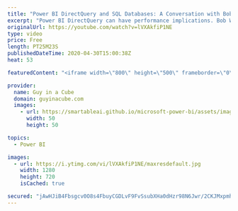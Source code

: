 ```yaml
---
title: "Power BI DirectQuery and SQL Databases: A Conversation with Bob Ward"
excerpt: "Power BI DirectQuery can have performance implications. Bob Ward shares his knowledge to help make SQL Databases perform better!  Automatic tuning: https://docs.microsoft.com/azure/sql-database/sql-database-automatic-tuning  ColumnStore Indexes: https://docs.microsoft.com/azure/sql-database/sql-database-in-memory"
originalUrl: https://youtube.com/watch?v=lVXAkfiP1NE
type: video
price: Free
length: PT25M23S
publishedDateTime: 2020-04-30T15:00:38Z
heat: 53

featuredContent: "<iframe width=\"800\" height=\"500\" frameborder=\"0\" src=\"https://www.youtube.com/embed/lVXAkfiP1NE\" allow=\"accelerometer; autoplay; encrypted-media; gyroscope; picture-in-picture\" allowfullscreen></iframe>"

provider:
  name: Guy in a Cube
  domain: guyinacube.com
  images:
    - url: https://smartableai.github.io/microsoft-power-bi/assets/images/organizations/guyinacube.com-50x50.jpg
      width: 50
      height: 50

topics:
  - Power BI

images:
  - url: https://i.ytimg.com/vi/lVXAkfiP1NE/maxresdefault.jpg
    width: 1280
    height: 720
    isCached: true

secured: "jAwHJiB4Fbsgcv0O8s4FbuyCGDLvF9FvSsubXHa0dHzr98N6Jwr/2CKJMxpmhhuGSi/GpnSI/v7ejq549xaxEBXKWXN74Lw/kTOzusNVwCYbsdVaXt986YyJxvmHeuSYOqSdLLjHFPp27LdXR+oB4vjQPgqY1UfkRnvRK2B8ob3rItzTHqFBmT0zbkhab0gw6m/JgienvAl7nz2PkBBBu6gADt1aMVvt7MOuGvfGJEid/04J34ujD3nhCnl3QSyP6PicmBzZPBHejedaWVVuiY4Xxk/mvO432SL9emo3xGCgeSCHmn52WXFljHX1SOO1mC6rtAAXAlSBK72RKgAp4Vvd4OD0kl2J8VzhkUgHK/9u4bnFg7OtC08zZR2dhf/trgfSk+ATdgVTkC9Q9+YJKA==;FcrjqizAfI6IyhpRUCf4nQ=="
---
```


